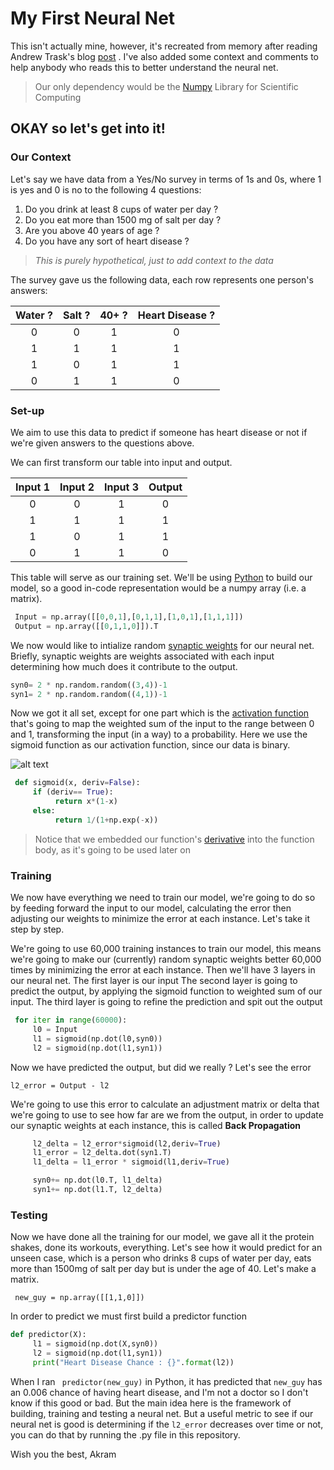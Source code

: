 # My First Neural Net
This isn't actually mine, however, it's recreated from memory after reading Andrew Trask's blog [post](https://iamtrask.github.io/2015/07/12/basic-python-network/ "post") . I've also added some context and comments to help anybody who reads this to better understand the neural net.
> Our only dependency would be the [Numpy](http://www.numpy.org/) Library for Scientific Computing

## OKAY so let's get into it!

### Our Context
Let's say we have data from a Yes/No survey in terms of 1s and 0s, where 1 is yes and 0 is no to  the following 4 questions:

1. Do you drink at least 8 cups of water per day ?
2. Do you eat more than 1500 mg of salt per day ?
3. Are you above 40 years of age ?
4. Do you have any sort of heart disease ?

>*This is purely hypothetical, just to add context to the data*

The survey gave us the following data, each row represents one person's answers:

|Water ?| Salt ?  | 40+ ?  | Heart Disease ?
| :-------------:|:-------------:| :-----:|:----:|
|  0    | 0 | 1 |0
| 1     | 1      |   1 |1
| 1 | 0 |    1 |1
|0|1|1|0

### Set-up

We aim to use this data to predict if someone has heart disease or not if we're given answers to the questions above.

We can first transform our table into input and output.

|Input 1| Input 2  | Input 3  | Output
| :-------------:|:-------------:| :-----:|:----:|
|  0    | 0 | 1 |0
| 1     | 1      |   1 |1
| 1 | 0 |    1 |1
|0|1|1|0

This table will serve as our training set. We'll be using [Python](https://www.python.org/downloads/) to build our model, so a good in-code representation would be a numpy array (i.e. a matrix).
   
``` python 
 Input = np.array([[0,0,1],[0,1,1],[1,0,1],[1,1,1]])
 Output = np.array([[0,1,1,0]]).T 
 ```

We now would like to intialize random [synaptic weights](https://en.wikipedia.org/wiki/Synaptic_weight) for our neural net. Briefly, synaptic weights are weights associated with each input determining how much does it contribute to the output.

``` python 
syn0= 2 * np.random.random((3,4))-1
syn1= 2 * np.random.random((4,1))-1 
```

Now we got it all set, except for one part which is the [activation function](https://en.wikipedia.org/wiki/Activation_function) that's going to map the weighted sum of the input to the range between 0 and 1, transforming the input (in a way) to a probability. Here we use the sigmoid function as our activation function, since our data is binary.

![alt text](https://upload.wikimedia.org/wikipedia/commons/thumb/5/53/Sigmoid-function-2.svg/2000px-Sigmoid-function-2.svg.png)


``` python 
 def sigmoid(x, deriv=False):
     if (deriv== True):
          return x*(1-x)
     else:
          return 1/(1+np.exp(-x)) 
```
> Notice that we embedded our function's [derivative](https://www.youtube.com/watch?v=9vKqVkMQHKk) into the function body, as it's going to be used later on

### Training

We now have everything we need to train our model, we're going to do so by feeding forward the input to our model, calculating the error then adjusting our weights to minimize the error at each instance. Let's take it step by step.

We're going to use 60,000 training instances to train our model, this means we're going to make our (currently) random synaptic weights better 60,000 times by minimizing the error at each instance. Then we'll have 3 layers in our neural net. 
The first layer is our input
The second layer is going to predict the output, by applying the sigmoid function to weighted sum of our input.
The third layer is going to refine the prediction and spit out the output
```python 
 for iter in range(60000):
     l0 = Input
     l1 = sigmoid(np.dot(l0,syn0)) 
     l2 = sigmoid(np.dot(l1,syn1))
```

Now we have predicted the output, but did we really ? Let's see the error

` l2_error = Output - l2 `

We're going to use this error to calculate an adjustment matrix or delta that we're going to use to see how far are we from the output, in order to update our synaptic weights at each instance, this is called **Back Propagation**
``` python 
     l2_delta = l2_error*sigmoid(l2,deriv=True)
     l1_error = l2_delta.dot(syn1.T)
     l1_delta = l1_error * sigmoid(l1,deriv=True)

     syn0+= np.dot(l0.T, l1_delta)
     syn1+= np.dot(l1.T, l2_delta)

```

### Testing

Now we have done all the training for our model, we gave all it the protein shakes, done its workouts, everything. Let's see how it would predict for an unseen case, which is a person who drinks 8 cups of water per day, eats more than 1500mg of salt per day but is under the age of 40. Let's make a matrix.

` new_guy = np.array([[1,1,0]])`

In order to predict we must first build a predictor function 

```python
def predictor(X):
     l1 = sigmoid(np.dot(X,syn0))
     l2 = sigmoid(np.dot(l1,syn1)) 
     print("Heart Disease Chance : {}".format(l2))
```

When I ran ` predictor(new_guy)` in Python, it has predicted that `new_guy` has an 0.006 chance of having heart disease, and I'm not a doctor so I don't know if this good or bad. But the main idea here is the framework of building, training and testing a neural net. But a useful metric to see if our neural net is good is determining if the `l2_error` decreases over time or not, you can do that by running the .py file in this repository.

Wish you the best,
Akram


